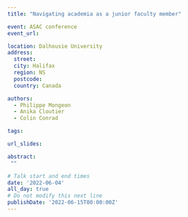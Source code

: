 ```yaml
---
title: "Navigating academia as a junior faculty member"

event: ASAC conference
event_url: 

location: Dalhousie University
address:
  street: 
  city: Halifax
  region: NS
  postcode: 
  country: Canada

authors:
  - Philippe Mongeon
  - Anika Cloutier
  - Colin Conrad

tags:

url_slides: 

abstract:
 ""

# Talk start and end times
date: '2022-06-04'
all_day: true
# Do not modify this next line
publishDate: '2022-06-15T00:00:00Z'
---
```

